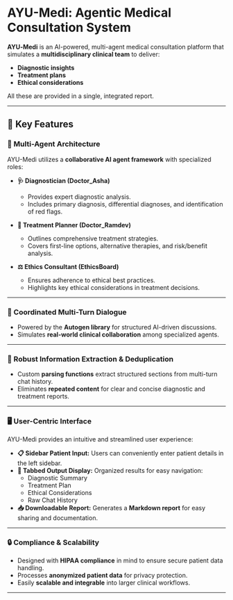 # AYU-Medi: Agentic Medical Consultation System

**AYU‑Medi** is an AI-powered, multi-agent medical consultation platform that simulates a **multidisciplinary clinical team** to deliver:  
- **Diagnostic insights**  
- **Treatment plans**  
- **Ethical considerations**  

All these are provided in a single, integrated report.

---

## 🔹 Key Features

### 🏥 Multi-Agent Architecture
AYU-Medi utilizes a **collaborative AI agent framework** with specialized roles:

- **🩺 Diagnostician (Doctor_Asha)**
  - Provides expert diagnostic analysis.
  - Includes primary diagnosis, differential diagnoses, and identification of red flags.

- **💊 Treatment Planner (Doctor_Ramdev)**
  - Outlines comprehensive treatment strategies.
  - Covers first-line options, alternative therapies, and risk/benefit analysis.

- **⚖️ Ethics Consultant (EthicsBoard)**
  - Ensures adherence to ethical best practices.
  - Highlights key ethical considerations in treatment decisions.

---

### 🤖 Coordinated Multi-Turn Dialogue
- Powered by the **Autogen library** for structured AI-driven discussions.
- Simulates **real-world clinical collaboration** among specialized agents.

---

### 📌 Robust Information Extraction & Deduplication
- Custom **parsing functions** extract structured sections from multi-turn chat history.  
- Eliminates **repeated content** for clear and concise diagnostic and treatment reports.  

---

### 🖥️ User-Centric Interface
AYU-Medi provides an intuitive and streamlined user experience:

- **📋 Sidebar Patient Input:** Users can conveniently enter patient details in the left sidebar.
- **📂 Tabbed Output Display:** Organized results for easy navigation:
  - Diagnostic Summary
  - Treatment Plan
  - Ethical Considerations
  - Raw Chat History
- **📥 Downloadable Report:** Generates a **Markdown report** for easy sharing and documentation.

---

### 🔒 Compliance & Scalability
- Designed with **HIPAA compliance** in mind to ensure secure patient data handling.  
- Processes **anonymized patient data** for privacy protection.  
- Easily **scalable and integrable** into larger clinical workflows.  

---
